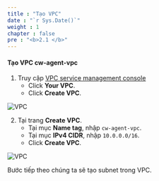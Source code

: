```yaml
---
title : "Tạo VPC"
date : "`r Sys.Date()`"
weight : 1
chapter : false
pre : "<b>2.1 </b>"
---
```



#### Tạo VPC **cw-agent-vpc**
1. Truy cập [VPC service management console](https://console.aws.amazon.com/vpc/home)
   + Click **Your VPC**.
   + Click **Create VPC**.

![VPC](/images/2-preparation/2.1-create-vpc/001-createvpc.png)

2. Tại trang **Create VPC**.
   + Tại mục **Name tag**, nhập `cw-agent-vpc`.
   + Tại mục **IPv4 CIDR**, nhập `10.0.0.0/16`.
   + Click **Create VPC**.

![VPC](/images/2-preparation/2.1-create-vpc/002-createvpc.png)

Bước tiếp theo chúng ta sẽ tạo subnet trong VPC.